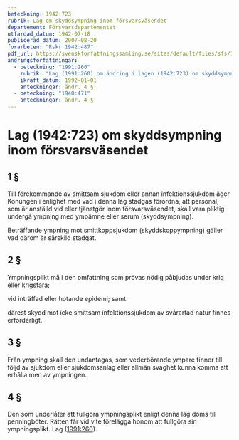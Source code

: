 ```yaml
---
beteckning: 1942:723
rubrik: Lag om skyddsympning inom försvarsväsendet
departement: Försvarsdepartementet
utfardad_datum: 1942-07-18
publicerad_datum: 2007-08-20
forarbeten: "Rskr 1942:487"
pdf_url: https://svenskforfattningssamling.se/sites/default/files/sfs/1942-07/SFS1942-723.pdf
andringsforfattningar:
  - beteckning: "1991:260"
    rubrik: "Lag (1991:260) om ändring i lagen (1942:723) om skyddsympning inom försvarsväsendet"
    ikraft_datum: 1992-01-01
    anteckningar: ändr. 4 §
  - beteckning: "1948:471"
    anteckningar: ändr. 4 §
---
```


# Lag (1942:723) om skyddsympning inom försvarsväsendet

## 1 §

Till förekommande av smittsam sjukdom eller annan infektionssjukdom äger Konungen i enlighet med vad i denna lag stadgas förordna, att personal, som är anställd vid eller tjänstgör inom försvarsväsendet, skall vara pliktig undergå ympning med ympämne eller serum (skyddsympning).

Beträffande ympning mot smittkoppsjukdom (skyddskoppympning) gäller vad därom är särskild stadgat.

## 2 §

Ympningsplikt må i den omfattning som prövas nödig påbjudas under krig eller krigsfara;

vid inträffad eller hotande epidemi; samt

därest skydd mot icke smittsam infektionssjukdom av svårartad natur finnes erforderligt.

## 3 §

Från ympning skall den undantagas, som vederbörande ympare finner till följd av sjukdom eller sjukdomsanlag eller allmän svaghet kunna komma att erhålla men av ympningen.

## 4 §

Den som underlåter att fullgöra ympningsplikt enligt denna lag döms till penningböter. Rätten får vid vite förelägga honom att fullgöra sin ympningsplikt. Lag ([1991:260](https://selex.se/eli/sfs/1991/260)).